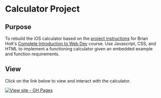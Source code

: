 # Calculator Project

## Purpose
To rebuild the iOS calculator based on the [project instructions](https://btholt.github.io/complete-intro-to-web-dev-v3/lessons/putting-it-all-together/project) for Brian Holt's [Complete Introduction to Web Dev](https://frontendmasters.com/courses/web-development-v3/) course.
Use Javascript, CSS, and HTML to implement a functioning calculator given an embedded example and function requirements.

## View
Click on the link below to view and interact with the calculator.

[![View site - GH Pages](https://img.shields.io/badge/View_site-GH_Pages-2ea44f?style=for-the-badge)](https://dinosawrfish.github.io/calculator/)